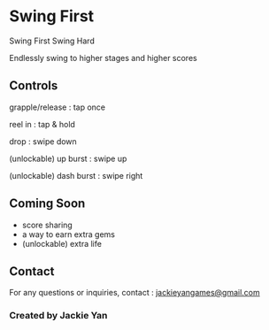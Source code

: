 # Swing First
Swing First
Swing Hard

Endlessly swing to higher stages and higher scores


## Controls
grapple/release : tap once

reel in : tap & hold

drop : swipe down

(unlockable) up burst : swipe up

(unlockable) dash burst : swipe right

## Coming Soon
- score sharing
- a way to earn extra gems
- (unlockable) extra life

## Contact

For any questions or inquiries, contact : jackieyangames@gmail.com

### Created by Jackie Yan
